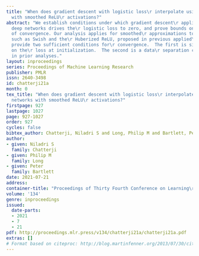 ```yaml
---
title: "When does gradient descent with logistic loss\r interpolate using deep networks
  with smoothed ReLU\r activations?"
abstract: "We establish conditions under which gradient descent\r applied to fixed-width
  deep networks drives the\r logistic loss to zero, and prove bounds on the rate\r
  of convergence. Our analysis applies for smoothed\r approximations to the ReLU,
  such as Swish and the\r Huberized ReLU, proposed in previous applied\r work. We
  provide two sufficient conditions for\r convergence.  The first is simply a bound
  on the\r loss at initialization.  The second is a data\r separation condition used
  in prior analyses."
layout: inproceedings
series: Proceedings of Machine Learning Research
publisher: PMLR
issn: 2640-3498
id: chatterji21a
month: 0
tex_title: "When does gradient descent with logistic loss\r interpolate using deep
  networks with smoothed ReLU\r activations?"
firstpage: 927
lastpage: 1027
page: 927-1027
order: 927
cycles: false
bibtex_author: Chatterji, Niladri S and Long, Philip M and Bartlett, Peter
author:
- given: Niladri S
  family: Chatterji
- given: Philip M
  family: Long
- given: Peter
  family: Bartlett
date: 2021-07-21
address:
container-title: "Proceedings of Thirty Fourth Conference on Learning\r Theory"
volume: '134'
genre: inproceedings
issued:
  date-parts:
  - 2021
  - 7
  - 21
pdf: http://proceedings.mlr.press/v134/chatterji21a/chatterji21a.pdf
extras: []
# Format based on citeproc: http://blog.martinfenner.org/2013/07/30/citeproc-yaml-for-bibliographies/
---
```

